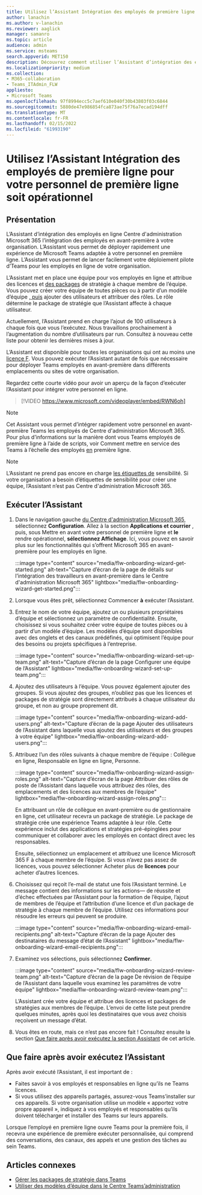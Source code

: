 ```yaml
---
title: Utilisez l’Assistant Intégration des employés de première ligne pour votre personnel de première ligne soit opérationnel
author: lanachin
ms.author: v-lanachin
ms.reviewer: aaglick
manager: samanro
ms.topic: article
audience: admin
ms.service: msteams
search.appverid: MET150
description: Découvrez comment utiliser l’Assistant d’intégration des employés en ligne pour déployer rapidement une expérience de Teams adaptée aux employés et responsables en ligne de votre organisation.
ms.localizationpriority: medium
ms.collection:
- M365-collaboration
- Teams_ITAdmin_FLW
appliesto:
- Microsoft Teams
ms.openlocfilehash: 97f8994ecc5c7aef610e040f30b43803f03c6844
ms.sourcegitcommit: 5880de47e986854fca873ae75f76a7ecad194dff
ms.translationtype: MT
ms.contentlocale: fr-FR
ms.lasthandoff: 02/15/2022
ms.locfileid: "61993190"
---
```

# <a name="use-the-frontline-worker-onboarding-wizard-to-get-your-frontline-workforce-up-and-running"></a>Utilisez l’Assistant Intégration des employés de première ligne pour votre personnel de première ligne soit opérationnel

## <a name="overview"></a>Présentation

L’Assistant d’intégration des employés en ligne Centre d'administration Microsoft 365 l’intégration des employés en avant-première à votre organisation. L’Assistant vous permet de déployer rapidement une expérience de Microsoft Teams adaptée à votre personnel en première ligne. L’Assistant vous permet de lancer facilement votre déploiement pilote d’Teams pour les employés en ligne de votre organisation.

L’Assistant met en place une équipe pour vos employés en ligne et attribue des licences et [des packages](manage-policy-packages.md) de stratégie à chaque membre de l’équipe. Vous pouvez créer votre équipe de toutes pièces ou à partir d’un modèle d’équipe [, puis](get-started-with-teams-templates-in-the-admin-console.md) ajouter des utilisateurs et attribuer des rôles. Le rôle détermine le package de stratégie que l’Assistant affecte à chaque utilisateur.

Actuellement, l’Assistant prend en charge l’ajout de 100 utilisateurs à chaque fois que vous l’exécutez. Nous travaillons prochainement à l’augmentation du nombre d’utilisateurs par run. Consultez à nouveau cette liste pour obtenir les dernières mises à jour.

L’Assistant est disponible pour toutes les organisations qui ont au moins une [licence F](https://www.microsoft.com/microsoft-365/enterprise/frontline). Vous pouvez exécuter l’Assistant autant de fois que nécessaire pour déployer Teams employés en avant-première dans différents emplacements ou sites de votre organisation.

Regardez cette courte vidéo pour avoir un aperçu de la façon d’exécuter l’Assistant pour intégrer votre personnel en ligne.

> [!VIDEO https://www.microsoft.com/videoplayer/embed/RWN6oh]

> [!NOTE]
> Cet Assistant vous permet d’intégrer rapidement votre personnel en avant-première Teams les employés de Centre d'administration Microsoft 365. Pour plus d’informations sur la manière dont vous Teams employés de première ligne à l’aide de scripts, voir Comment mettre en service des Teams à l’échelle des employés [en](flw-scripted-deployment.md) première ligne.

> [!NOTE]
> L’Assistant ne prend pas encore en charge [les étiquettes de](sensitivity-labels.md) sensibilité. Si votre organisation a besoin d’étiquettes de sensibilité pour créer une équipe, l’Assistant n’est pas Centre d'administration Microsoft 365.

## <a name="run-the-wizard"></a>Exécuter l’Assistant

1. Dans le navigation gauche [du Centre d'administration Microsoft 365,](https://admin.microsoft.com/) sélectionnez **Configuration**. Allez à la section **Applications et courrier** , puis, sous Mettre en avant votre personnel de première ligne et **le** rendre opérationnel, **sélectionnez Affichage**. Ici, vous pouvez en savoir plus sur les fonctionnalités qui s’offrent Microsoft 365 en avant-première pour les employés en ligne.

    :::image type="content" source="media/flw-onboarding-wizard-get-started.png" alt-text="Capture d’écran de la page de détails sur l’intégration des travailleurs en avant-première dans le Centre d'administration Microsoft 365" lightbox="media/flw-onboarding-wizard-get-started.png":::

2. Lorsque vous êtes prêt, sélectionnez Commencer **à** exécuter l’Assistant.

3. Entrez le nom de votre équipe, ajoutez un ou plusieurs propriétaires d’équipe et sélectionnez un paramètre de confidentialité. Ensuite, choisissez si vous souhaitez créer votre équipe de toutes pièces ou à partir d’un modèle d’équipe. Les modèles d’équipe sont disponibles avec des onglets et des canaux prédéfinés, qui optimisent l’équipe pour des besoins ou projets spécifiques à l’entreprise.

    :::image type="content" source="media/flw-onboarding-wizard-set-up-team.png" alt-text="Capture d’écran de la page Configurer une équipe de l’Assistant" lightbox="media/flw-onboarding-wizard-set-up-team.png":::

4. Ajoutez des utilisateurs à l’équipe. Vous pouvez également ajouter des groupes. Si vous ajoutez des groupes, n’oubliez pas que les licences et packages de stratégie sont directement attribués à chaque utilisateur du groupe, et non au groupe proprement dit.

    :::image type="content" source="media/flw-onboarding-wizard-add-users.png" alt-text="Capture d’écran de la page Ajouter des utilisateurs de l’Assistant dans laquelle vous ajoutez des utilisateurs et des groupes à votre équipe" lightbox="media/flw-onboarding-wizard-add-users.png":::

5. Attribuez l’un des rôles suivants à chaque membre de l’équipe : Collègue en ligne, Responsable en ligne en ligne, Personne. 
  
    :::image type="content" source="media/flw-onboarding-wizard-assign-roles.png" alt-text="Capture d’écran de la page Attribuer des rôles de poste de l’Assistant dans laquelle vous attribuez des rôles, des emplacements et des licences aux membres de l’équipe" lightbox="media/flw-onboarding-wizard-assign-roles.png":::

    En attribuant un rôle de collègue en avant-première ou de gestionnaire en ligne, cet utilisateur recevra un package de stratégie. Le package de stratégie crée une expérience Teams adaptée à leur rôle. Cette expérience inclut des applications et stratégies pré-épinglées pour communiquer et collaborer avec les employés en contact direct avec les responsables.

    Ensuite, sélectionnez un emplacement et attribuez une licence Microsoft 365 F à chaque membre de l’équipe. Si vous n’avez pas assez de licences, vous pouvez sélectionner Acheter plus de **licences** pour acheter d’autres licences.  

6. Choisissez qui reçoit l’e-mail de statut une fois l’Assistant terminé. Le message contient des informations sur les actions&mdash; de réussite et d’échec effectuées par l’Assistant pour la formation de l’équipe, l’ajout de membres de l’équipe et l’attribution d’une licence et d’un package de stratégie à chaque membre de l’équipe. Utilisez ces informations pour résoudre les erreurs qui peuvent se produire.

    :::image type="content" source="media/flw-onboarding-wizard-email-recipients.png" alt-text="Capture d’écran de la page Ajouter des destinataires du message d’état de l’Assistant" lightbox="media/flw-onboarding-wizard-email-recipients.png":::

7. Examinez vos sélections, puis sélectionnez **Confirmer**.

    :::image type="content" source="media/flw-onboarding-wizard-review-team.png" alt-text="Capture d’écran de la page De révision de l’équipe de l’Assistant dans laquelle vous examinez les paramètres de votre équipe" lightbox="media/flw-onboarding-wizard-review-team.png":::

    L’Assistant crée votre équipe et attribue des licences et packages de stratégies aux membres de l’équipe. L’envoi de cette liste peut prendre quelques minutes, après quoi les destinataires que vous avez choisis reçoivent un message d’état.

8. Vous êtes en route, mais ce n’est pas encore fait ! Consultez ensuite la section [Que faire après avoir exécutez la section Assistant](#what-to-do-after-running-the-wizard) de cet article.

## <a name="what-to-do-after-running-the-wizard"></a>Que faire après avoir exécutez l’Assistant

Après avoir exécuté l’Assistant, il est important de :

- Faites savoir à vos employés et responsables en ligne qu’ils ne Teams licences.
- Si vous utilisez des appareils partagés, assurez-vous Teams’installer sur ces appareils. Si votre organisation utilise un modèle « apportez votre propre appareil », indiquez à vos employés et responsables qu’ils doivent télécharger et installer des Teams sur leurs appareils.

Lorsque l’employé en première ligne ouvre Teams pour la première fois, il recevra une expérience de première exécuter personnalisée, qui comprend des conversations, des canaux, des appels et une gestion des tâches au sein Teams.

## <a name="related-articles"></a>Articles connexes

- [Gérer les packages de stratégie dans Teams](manage-policy-packages.md)
- [Utiliser des modèles d’équipe dans le Centre Teams’administration](get-started-with-teams-templates-in-the-admin-console.md)
